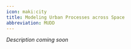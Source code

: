 ```yaml
---
icon: maki:city
title: Modeling Urban Processes across Space
abbreviation: MUDD
---
```

*Description coming soon*